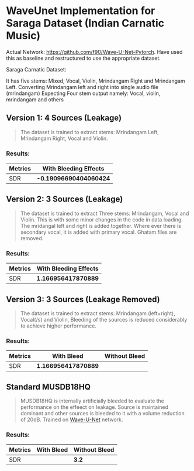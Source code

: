 # WaveUnet Implementation for Saraga Dataset (Indian Carnatic Music)

Actual Network: https://github.com/f90/Wave-U-Net-Pytorch. Have used this as baseline and restructured to use the appropriate dataset.

Saraga Carnatic Dataset:

It has five stems: Mixed, Vocal, Violin, Mrindangam Right and Mrindangam Left.
Converting Mrindangam left and right into single audio file (mrindangam)
Expecting Four stem output namely: Vocal, violin, mrindangam and others


## Version 1: 4 Sources (Leakage)

> The dataset is trained to extract stems: Mrindangam Left, Mrindangam Right, Vocal and Violin.

### Results:

| Metrics | With Bleeding Effects | 
|------|-----|
|SDR| __-0.19096690404060424__|


## Version 2: 3 Sources (Leakage)

> The dataset is trained to extract Three stems: Mrindangam, Vocal and Violin. This is with some minor changes in the code in data loading. The mridangal left and right is added together. Where ever there is secondary vocal, it is added with primary vocal. Ghatam files are removed.

### Results:

| Metrics | With Bleeding Effects | 
|------|-----|
|SDR| __1.166956417870889__ |


## Version 3: 3 Sources (Leakage Removed)

> The dataset is trained to extract stems: Mrindangam (left+right), Vocal(/s) and Violin, Bleeding of the sources is reduced considerably to achieve higher performance.

### Results:


| Metrics | With Bleed | Without Bleed | 
|------|-----|-----|
|SDR| __1.166956417870889__ | |


## Standard MUSDB18HQ

> MUSDB18HQ is internally artificially bleeded to evaluate the performance on the effeect on leakage. Source is maintained dominant and other sources is bleeded to it with a volume reduction of 20dB. Trained on [Wave-U-Net](https://github.com/f90/Wave-U-Net-Pytorch) network.

### Results:


| Metrics | With Bleed | Without Bleed | 
|------|-----|-----|
|SDR|  | __3.2__ |

